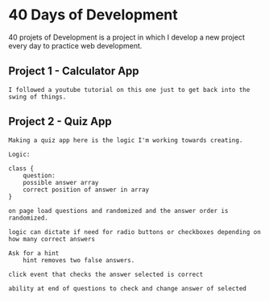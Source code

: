 # 40 Days of Development 

40 projets of Development is a project in which I develop a new project every day to practice web development.


## Project 1 - Calculator App
```
I followed a youtube tutorial on this one just to get back into the swing of things. 
```

## Project 2 - Quiz App 
```
Making a quiz app here is the logic I'm working towards creating. 

Logic: 

class {
	question: 
	possible answer array
	correct position of answer in array 
}

on page load questions and randomized and the answer order is randomized. 

logic can dictate if need for radio buttons or checkboxes depending on how many correct answers

Ask for a hint
	hint removes two false answers. 

click event that checks the answer selected is correct

ability at end of questions to check and change answer of selected 
```